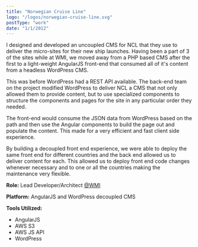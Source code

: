 ```yaml
---
title: "Norwegian Cruise Line"
logo: "/logos/norwegian-cruise-line.svg"
postType: "work"
date: "1/1/2012"
---
```

I designed and developed an uncoupled CMS for NCL that they use to deliver the micro-sites for their new ship launches.  Having been a part of 3 of the sites while at WMI, we moved away from a PHP based CMS after the first to a light-weight AngularJS front-end that consumed all of it's content from a headless WordPress CMS.

This was before WordPress had a REST API available.  The back-end team on the project modified WordPress to deliver NCL a CMS that not only allowed them to provide content, but to use specialized components to structure the components and pages for the site in any particular order they needed.

The front-end would consume the JSON data from WordPress based on the path and then use the Angular components to build the page out and populate the content.  This made for a very efficient and fast client side experience.

By building a decoupled front end experience, we were able to deploy the same front end for different countries and the back end allowed us to deliver content for each.  This allowed us to deploy front end code changes whenever necessary and to one or all the countries making the maintenance very flexible.

**Role:** Lead Developer/Architect [@WMI](http://www.worldmedia.net)

**Platform:** AngularJS and WordPress decoupled CMS

**Tools Utilized:**

* AngularJS
* AWS S3
* AWS JS API
* WordPress

